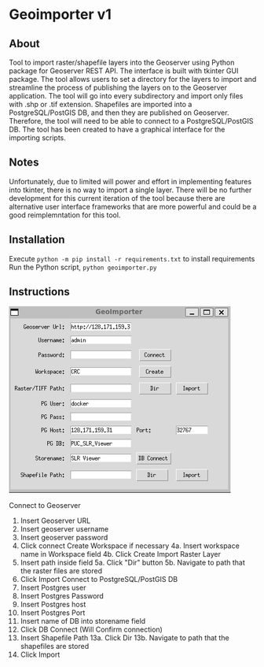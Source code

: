 # Geoimporter v1

## About
Tool to import raster/shapefile layers into the Geoserver using Python package for Geoserver REST API. The interface is built with 
tkinter GUI package. The tool allows users to set a directory for the layers to import and streamline the process of publishing the layers
on to the Geoserver application. The tool will go into every subdirectory and import only files with .shp or .tif extension. Shapefiles
are imported into a PostgreSQL/PostGIS DB, and then they are published on Geoserver. Therefore, the tool will need to be able to connect
to a PostgreSQL/PostGIS DB. The tool has been created to have a graphical interface for the importing scripts.

## Notes
Unfortunately, due to limited will power and effort in implementing features into tkinter, there is no way to import a single layer.
There will be no further development for this current iteration of the tool because there are alternative user interface frameworks that
are more powerful and could be a good reimplemntation for this tool. 

## Installation
Execute ```python -m pip install -r requirements.txt``` to install requirements
Run the Python script, ```python geoimporter.py```

## Instructions
![geoserver importer screenshot](geo_importer_screenshot.png)

Connect to Geoserver
1. Insert Geoserver URL
2. Insert geoserver username
3. Insert geoserver password
4. Click connect
Create Workspace if necessary
4a. Insert workspace name in Workspace field
4b. Click Create
Import Raster Layer
5. Insert path inside field
5a. Click "Dir" button
5b. Navigate to path that the raster files are stored
6. Click Import
Connect to PostgreSQL/PostGIS DB
7. Insert Postgres user
8. Insert Postgres Password
9. Insert Postgres host
10. Insert Postgres Port
11. Insert name of DB into storename field
12. Click DB Connect (Will Confirm connection)
13. Insert Shapefile Path
13a. Click Dir
13b. Navigate to path that the shapefiles are stored
14. Click Import

